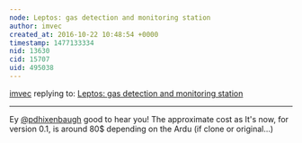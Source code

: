 ```yaml
---
node: Leptos: gas detection and monitoring station
author: imvec
created_at: 2016-10-22 10:48:54 +0000
timestamp: 1477133334
nid: 13630
cid: 15707
uid: 495038
---
```




[imvec](../profile/imvec) replying to: [Leptos: gas detection and monitoring station](../notes/imvec/10-20-2016/leptos-gas-detection-and-monitoring-station)

----
Ey [@pdhixenbaugh](/profile/pdhixenbaugh) good to hear you! The approximate cost as It's now, for version 0.1, is around 80$ depending on the Ardu (if clone or original...) 
